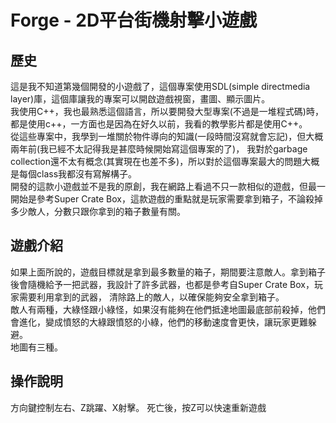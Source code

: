 # Forge - 2D平台街機射擊小遊戲
## 歷史
這是我不知道第幾個開發的小遊戲了，這個專案使用SDL(simple directmedia layer)庫，這個庫讓我的專案可以開啟遊戲視窗，畫圖、顯示圖片。\
我使用C++，我也最熟悉這個語言，所以要開發大型專案(不過是一堆程式碼)時，都是使用c++，一方面也是因為在好久以前，我看的教學影片都是使用C++。\
從這些專案中，我學到一堆關於物件導向的知識(一段時間沒寫就會忘記)，但大概兩年前(我已經不太記得我是甚麼時候開始寫這個專案的了)，
我對於garbage collection還不太有概念(其實現在也差不多)，所以對於這個專案最大的問題大概是每個class我都沒有寫解構子。\
開發的這款小遊戲並不是我的原創，我在網路上看過不只一款相似的遊戲，但最一開始是參考Super Crate Box，這款遊戲的重點就是玩家需要拿到箱子，不論殺掉多少敵人，分數只跟你拿到的箱子數量有關。

## 遊戲介紹
如果上面所說的，遊戲目標就是拿到最多數量的箱子，期間要注意敵人。拿到箱子後會隨機給予一把武器，我設計了許多武器，也都是參考自Super Crate Box，玩家需要利用拿到的武器，
清除路上的敵人，以確保能夠安全拿到箱子。\
敵人有兩種，大綠怪跟小綠怪，如果沒有能夠在他們抵達地圖最底部前殺掉，他們會進化，變成憤怒的大綠跟憤怒的小綠，他們的移動速度會更快，讓玩家更難躲避。\
地圖有三種。

## 操作說明
方向鍵控制左右、Z跳躍、X射擊。
死亡後，按Z可以快速重新遊戲
